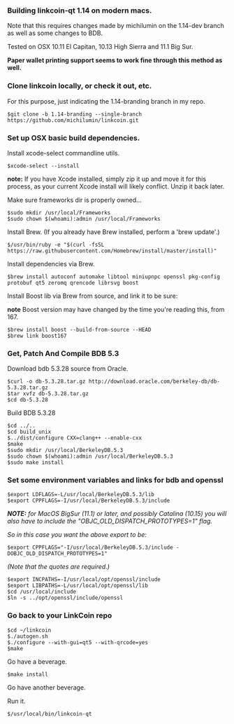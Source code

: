 ### Building linkcoin-qt 1.14 on modern macs. ###

Note that this requires changes made by michilumin on the 1.14-dev branch as well as some changes to BDB.

Tested on OSX 10.11 El Capitan, 10.13 High Sierra and 11.1 Big Sur.

**Paper wallet printing support seems to work fine through this method as well.**

### Clone linkcoin locally, or check it out, etc. ###

For this purpose, just indicating the 1.14-branding branch in my repo.

	$git clone -b 1.14-branding --single-branch https://github.com/michilumin/linkcoin.git

### Set up OSX basic build dependencies. ##

Install xcode-select commandline utils.

    $xcode-select --install

**note:** If you have Xcode installed, simply zip it up and move it for this process, as your current Xcode install will likely conflict. Unzip it back later.

Make sure frameworks dir is properly owned...

    $sudo mkdir /usr/local/Frameworks
    $sudo chown $(whoami):admin /usr/local/Frameworks

Install Brew. (If you already have Brew installed, perform a 'brew update'.)

    $/usr/bin/ruby -e "$(curl -fsSL https://raw.githubusercontent.com/Homebrew/install/master/install)"

Install dependencies via Brew.

    $brew install autoconf automake libtool miniupnpc openssl pkg-config protobuf qt5 zeromq qrencode librsvg boost

Install Boost lib via Brew from source, and link it to be sure:

**note** Boost version may have changed by the time you're reading this, from 167.

    $brew install boost --build-from-source --HEAD
    $brew link boost167

### Get, Patch And Compile BDB 5.3 ###

Download bdb 5.3.28 source from Oracle.

    $curl -o db-5.3.28.tar.gz http://download.oracle.com/berkeley-db/db-5.3.28.tar.gz
    $tar xvfz db-5.3.28.tar.gz
    $cd db-5.3.28

Build BDB 5.3.28

    $cd ../.. 
    $cd build_unix
    $../dist/configure CXX=clang++ --enable-cxx
    $make
    $sudo mkdir /usr/local/BerkeleyDB.5.3
    $sudo chown $(whoami):admin /usr/local/BerkeleyDB.5.3
    $sudo make install

### Set some environment variables and links for bdb and openssl ###

    $export LDFLAGS=-L/usr/local/BerkeleyDB.5.3/lib
    $export CPPFLAGS=-I/usr/local/BerkeleyDB.5.3/include
    
   _**NOTE:** for MacOS BigSur (11.1) or later, and possibly Catalina (10.15) you will also have to include the "OBJC_OLD_DISPATCH_PROTOTYPES=1" flag._
   
   _So in this case you want the above export to be:_
    
    $export CPPFLAGS="-I/usr/local/BerkeleyDB.5.3/include -DOBJC_OLD_DISPATCH_PROTOTYPES=1"
   
   _(Note that the quotes are required.)_
	
    $export INCPATHS=-I/usr/local/opt/openssl/include
    $export LIBPATHS=-L/usr/local/opt/openssl/lib
    $cd /usr/local/include 
    $ln -s ../opt/openssl/include/openssl 

### Go back to your LinkCoin repo ###

    $cd ~/linkcoin
    $./autogen.sh
    $./configure --with-gui=qt5 --with-qrcode=yes
    $make

Go have a beverage.

    $make install

Go have another beverage.

Run it.

	$/usr/local/bin/linkcoin-qt





